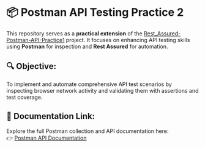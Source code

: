 # 📦 Postman API Testing Practice 2

This repository serves as a **practical extension** of the [Rest_Assured-Postman-API-Practice1](https://github.com/AARdacca/Rest_Assured-Postman-API-Practice1) project. It focuses on enhancing API testing skills using **Postman** for inspection and **Rest Assured** for automation.

## 🔍 **Objective:**  
To implement and automate comprehensive API test scenarios by inspecting browser network activity and validating them with assertions and test coverage.

## 📑 **Documentation Link:**  
Explore the full Postman collection and API documentation here:  
👉 [Postman API Documentation](https://documenter.getpostman.com/view/42431548/2sB2j68pWZ)
